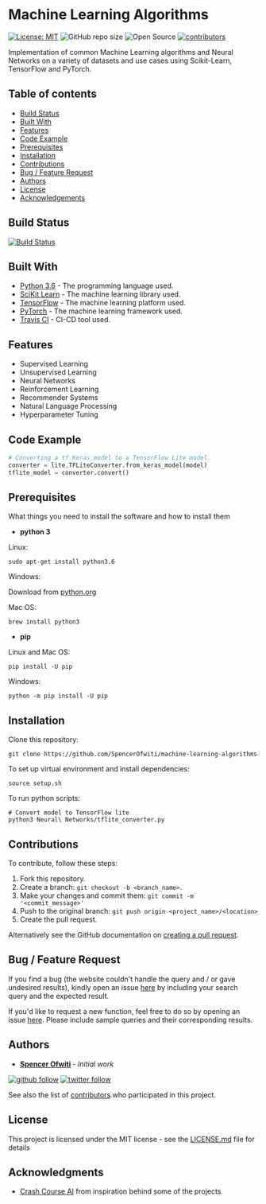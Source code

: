 # Machine Learning Algorithms

[![License: MIT](https://img.shields.io/badge/License-MIT-blue.svg)](https://opensource.org/licenses/MIT) 
![GitHub repo size](https://img.shields.io/github/repo-size/SpencerOfwiti/machine-learning-algorithms.svg)
![Open Source](https://badges.frapsoft.com/os/v1/open-source.svg?v=103)
[![contributors](https://img.shields.io/github/contributors/SpencerOfwiti/machine-learning-algorithms.svg)](https://github.com/SpencerOfwiti/machine-learning-algorithms/contributors)

Implementation of common Machine Learning algorithms and Neural Networks on a variety of datasets and use cases using Scikit-Learn, TensorFlow and PyTorch.

## Table of contents
* [Build Status](#build-status)
* [Built With](#built-with)
* [Features](#features)
* [Code Example](#code-example)
* [Prerequisites](#prerequisites)
* [Installation](#installation)
* [Contributions](#contributions)
* [Bug / Feature Request](#bug--feature-request)
* [Authors](#authors)
* [License](#license)
* [Acknowledgements](#acknowledgments)

## Build Status

[![Build Status](https://travis-ci.com/SpencerOfwiti/machine-learning-algorithms.svg?branch=master)](https://travis-ci.com/SpencerOfwiti/machine-learning-algorithms)

## Built With
* [Python 3.6](https://www.python.org/) - The programming language used.
* [SciKit Learn](https://scikit-learn.org/stable/) - The machine learning library used.
* [TensorFlow](https://www.tensorflow.org/) - The machine learning platform used.
* [PyTorch](https://pytorch.org/) - The machine learning framework used.
* [Travis CI](https://travis-ci.com/) - CI-CD tool used.

## Features

- Supervised Learning
- Unsupervised Learning
- Neural Networks
- Reinforcement Learning
- Recommender Systems
- Natural Language Processing
- Hyperparameter Tuning

## Code Example

```python
# Converting a tf.Keras model to a TensorFlow Lite model.
converter = lite.TFLiteConverter.from_keras_model(model)
tflite_model = converter.convert()
```

## Prerequisites

What things you need to install the software and how to install them

* **python 3**

Linux:
```
sudo apt-get install python3.6
```

Windows:

Download from [python.org](https://www.python.org/downloads/windows/) 

Mac OS:
```
brew install python3
```

* **pip**

Linux and Mac OS:
```
pip install -U pip
```

Windows:
```
python -m pip install -U pip
```

## Installation

Clone this repository:
```
git clone https://github.com/SpencerOfwiti/machine-learning-algorithms
```

To set up virtual environment and install dependencies:
```
source setup.sh
```

To run python scripts:
```
# Convert model to TensorFlow lite
python3 Neural\ Networks/tflite_converter.py
```

## Contributions

To contribute, follow these steps:

1. Fork this repository.
2. Create a branch: `git checkout -b <branch_name>`.
3. Make your changes and commit them: `git commit -m '<commit_message>'`
4. Push to the original branch: `git push origin <project_name>/<location>`
5. Create the pull request.

Alternatively see the GitHub documentation on [creating a pull request](https://help.github.com/en/github/collaborating-with-issues-and-pull-requests/creating-a-pull-request).


## Bug / Feature Request

If you find a bug (the website couldn't handle the query and / or gave undesired results), kindly open an issue [here](https://github.com/SpencerOfwiti/machine-learning-algorithms/issues/new) by including your search query and the expected result.

If you'd like to request a new function, feel free to do so by opening an issue [here](https://github.com/SpencerOfwiti/machine-learning-algorithms/issues/new). Please include sample queries and their corresponding results.

## Authors

* **[Spencer Ofwiti](https://github.com/SpencerOfwiti)** - *Initial work* 
    
[![github follow](https://img.shields.io/github/followers/SpencerOfwiti?label=Follow_on_GitHub)](https://github.com/SpencerOfwiti)
[![twitter follow](https://img.shields.io/twitter/follow/SpencerOfwiti?style=social)](https://twitter.com/SpencerOfwiti)

See also the list of [contributors](https://github.com/SpencerOfwiti/machine-learning-algorithms/contributors) who participated in this project.

## License

This project is licensed under the MIT license - see the [LICENSE.md](LICENSE.md) file for details

## Acknowledgments

* [Crash Course AI](https://www.youtube.com/playlist?list=PL8dPuuaLjXtO65LeD2p4_Sb5XQ51par_b) from inspiration behind some of the projects.
